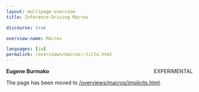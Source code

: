 ```yaml
---
layout: multipage-overview
title: Inference-Driving Macros

discourse: true

overview-name: Macros

languages: [ja]
permalink: /overviews/macros/:title.html
---
```

<span class="label important" style="float: right;">EXPERIMENTAL</span>

**Eugene Burmako**

The page has been moved to [/overviews/macros/implicits.html](/overviews/macros/implicits.html).
